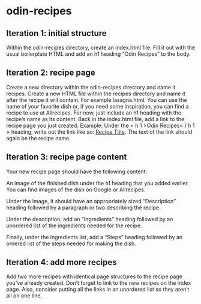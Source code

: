 # odin-recipes

## Iteration 1: initial structure
Within the odin-recipes directory, create an index.html file.
Fill it out with the usual boilerplate HTML and add an h1 heading “Odin Recipes” to the body.
## Iteration 2: recipe page
Create a new directory within the odin-recipes directory and name it recipes.
Create a new HTML file within the recipes directory and name it after the recipe it will contain. For example lasagna.html. You can use the name of your favorite dish or, if you need some inspiration, you can find a recipe to use at Allrecipes.
For now, just include an h1 heading with the recipe’s name as its content.
Back in the index.html file, add a link to the recipe page you just created. Example: Under the < h 1 >Odin Recipes< / h 1 > heading, write out the link like so: <a href="recipes/recipename.html">Recipe Title</a>. The text of the link should again be the recipe name.
## Iteration 3: recipe page content
Your new recipe page should have the following content:

An image of the finished dish under the h1 heading that you added earlier. You can find images of the dish on Google or Allrecipes.

Under the image, it should have an appropriately sized “Description” heading followed by a paragraph or two describing the recipe.

Under the description, add an “Ingredients” heading followed by an unordered list of the ingredients needed for the recipe.

Finally, under the ingredients list, add a “Steps” heading followed by an ordered list of the steps needed for making the dish.

## Iteration 4: add more recipes
Add two more recipes with identical page structures to the recipe page you’ve already created.
Don’t forget to link to the new recipes on the index page. Also, consider putting all the links in an unordered list so they aren’t all on one line.
